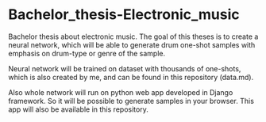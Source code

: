 # Bachelor_thesis-Electronic_music
Bachelor thesis about electronic music. The goal of this theses is to create a neural network, which will be able to generate drum one-shot samples with emphasis on drum-type or genre of the sample.

Neural network will be trained on dataset with thousands of one-shots, which is also created by me, and can be found in this repository (data.md).

Also whole network will run on python web app developed in Django framework. So it will be possible to generate samples in your browser. This app will also be available in this repository.
